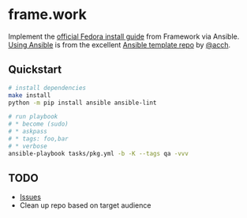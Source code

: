 # frame.work

Implement the [official Fedora install guide](https://guides.frame.work/Guide/Fedora+37+Installation+on+the+Framework+Laptop/108) from Framework via Ansible. [Using Ansible](md/ansible.md) is from the excellent [Ansible template repo](https://github.com/acch/ansible-boilerplate) by [@acch](https://github.com/acch).

## Quickstart
```bash
# install dependencies
make install
python -m pip install ansible ansible-lint

# run playbook
# * become (sudo)
# * askpass
# * tags: foo,bar
# * verbose
ansible-playbook tasks/pkg.yml -b -K --tags qa -vvv
```

## TODO
* [Issues](https://github.com/pythoninthegrass/framework/issues)
* Clean up repo based on target audience
